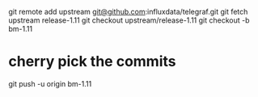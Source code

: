 git remote add upstream git@github.com:influxdata/telegraf.git
git fetch upstream release-1.11
git checkout upstream/release-1.11
git checkout -b bm-1.11

# cherry pick the commits
git push -u origin bm-1.11

